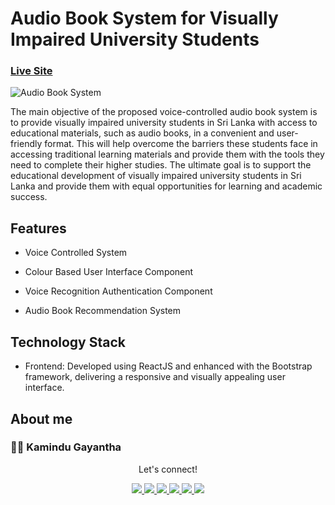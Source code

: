 # Audio Book System for Visually Impaired University Students

### [Live Site](https://listened.netlify.app/)

![Audio Book System](https://res.cloudinary.com/dmfljlyu1/image/upload/v1694033302/listened_logo_uhmrcj.png)

The main objective of the proposed voice-controlled audio book system is to provide visually impaired university students in Sri Lanka with access to educational materials, such as audio books, in a convenient and user-friendly format. This will help overcome the barriers these students face in accessing traditional learning materials and provide them with the tools they need to complete their higher studies. The ultimate goal is to support the educational development of visually impaired university students in Sri Lanka and provide them with equal opportunities for learning and academic success.

## Features
- Voice Controlled System

- Colour Based User Interface Component 

- Voice Recognition Authentication Component

- Audio Book Recommendation System

## Technology Stack

- Frontend: Developed using ReactJS and enhanced with the Bootstrap framework, delivering a responsive and visually appealing user interface.

## About me

### 👨‍💻 Kamindu Gayantha

   <div align="center">
<p align="center">Let's connect!</p>

<a href="https://lk.linkedin.com/in/kamindu-gayantha-4693661b5" target="blank">
    <img src="https://img.shields.io/badge/linkedin-%230077B5.svg?&style=for-the-badge&logo=linkedin&logoColor=white" />
</a>

<a href="https://medium.com/@kamidugayantha" target="blank">
    <img src="https://img.shields.io/badge/Medium-12100E?style=for-the-badge&logo=medium&logoColor=white" />
</a>

<a href="https://stackoverflow.com" target="blank">
    <img src="https://img.shields.io/badge/Stack_Overflow-FE7A16?style=for-the-badge&logo=stack-overflow&logoColor=white" />
</a>

<a href = "https://twitter.com/k_a_m_i_n_d_u_" target="blank">
    <img src="https://img.shields.io/badge/Twitter-1DA1F2?style=for-the-badge&logo=twitter&logoColor=white" />
</a>

<a href="https://www.facebook.com/people/Kamindu-Gayantha/pfbid0HiQ3VyBUHkvNnHN3Soc6tjJqmNhdNqopfatjNJQ53eHnCCZ5s7h95GLDDvKtUTZkl/" target="blank">
    <img src="https://img.shields.io/badge/Facebook-1877F2?style=for-the-badge&logo=facebook&logoColor=white" />
</a>

<a href="https://www.instagram.com/k_a_m_i_n_d_u_/" target="blank">
    <img src="https://img.shields.io/badge/Instagram-E4405F?style=for-the-badge&logo=instagram&logoColor=white" />
</a>

</div>

